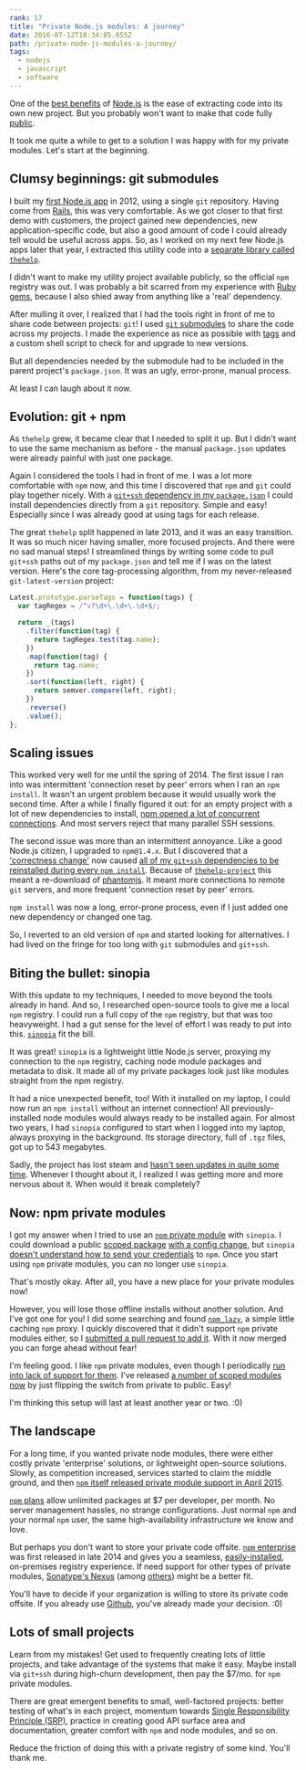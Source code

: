 ```yaml
---
rank: 17
title: "Private Node.js modules: A journey"
date: 2016-07-12T18:34:05.655Z
path: /private-node-js-modules-a-journey/
tags:
  - nodejs
  - javascript
  - software
---
```


One of the [best benefits](/node-js-is-not-magical/#4-small-projects) of [Node.js](https://nodejs.org/) is the ease of extracting code into its own new project. But you probably won't want to make that code fully [public](https://www.npmjs.com).

It took me quite a while to get to a solution I was happy with for my private modules. Let's start at the beginning.

<div class='fold'></div>

## Clumsy beginnings: git submodules

I built my [first Node.js app](https://scottnonnenberg.com/work/#liffft-2012-q-1-to-2013-q-2) in 2012, using a single `git` repository. Having come from [Rails](http://rubyonrails.org/), this was very comfortable. As we got closer to that first demo with customers, the project gained new dependencies, new application-specific code, but also a good amount of code I could already tell would be useful across apps. So, as I worked on my next few Node.js apps later that year, I extracted this utility code into a [separate library called `thehelp`](/the-state-of-thehelp/#background).

I didn't want to make my utility project available publicly, so the official `npm` registry was out. I was probably a bit scarred from my experience with [Ruby gems](https://rubygems.org/), because I also shied away from anything like a 'real' dependency.

After mulling it over, I realized that I had the tools right in front of me to share code between projects: `git`! I used [`git` submodules](https://git-scm.com/book/en/v2/Git-Tools-Submodules) to share the code across my projects. I made the experience as nice as possible with [tags](https://git-scm.com/book/en/Git-Basics-Tagging) and a custom shell script to check for and upgrade to new versions.

But all dependencies needed by the submodule had to be included in the parent project's `package.json`. It was an ugly, error-prone, manual process.

At least I can laugh about it now.

## Evolution: git + npm

As `thehelp` grew, it became clear that I needed to split it up. But I didn't want to use the same mechanism as before - the manual `package.json` updates were already painful with just one package.

Again I considered the tools I had in front of me. I was a lot more comfortable with `npm` now, and this time I discovered that `npm` and `git` could play together nicely. With a [`git+ssh` dependency in my `package.json`](https://docs.npmjs.com/files/package.json#git-urls-as-dependencies) I could install dependencies directly from a `git` repository. Simple and easy! Especially since I was already good at using tags for each release.

The great `thehelp` split happened in late 2013, and it was an easy transition. It was so much nicer having smaller, more focused projects. And there were no sad manual steps! I streamlined things by writing some code to pull `git+ssh` paths out of my `package.json` and tell me if I was on the latest version. Here's the core tag-processing algorithm, from my never-released `git-latest-version` project:

```javascript
Latest.prototype.parseTags = function(tags) {
  var tagRegex = /^v?\d+\.\d+\.\d+$/;

  return _(tags)
    .filter(function(tag) {
      return tagRegex.test(tag.name);
    })
    .map(function(tag) {
      return tag.name;
    })
    .sort(function(left, right) {
      return semver.compare(left, right);
    })
    .reverse()
    .value();
};
```

## Scaling issues

This worked very well for me until the spring of 2014. The first issue I ran into was intermittent 'connection reset by peer' errors when I ran an `npm install`. It wasn't an urgent problem because it would usually work the second time. After a while I finally figured it out: for an empty project with a lot of new dependencies to install, [npm opened a lot of concurrent connections](https://github.com/npm/npm/issues/3911#issuecomment-43971253). And most servers reject that many parallel SSH sessions.

The second issue was more than an intermittent annoyance. Like a good Node.js citizen, I upgraded to `npm@1.4.x`. But I discovered that a ['correctness change'](https://github.com/npm/npm/pull/4104) now caused [all of my `git+ssh` dependencies to be reinstalled during every `npm install`](https://github.com/npm/npm/issues/4191#issuecomment-38370399). Because of [`thehelp-project`](https://github.com/thehelp/project) this meant a re-download of [phantomjs](http://phantomjs.org/). It meant more connections to remote `git` servers, and more frequent 'connection reset by peer' errors.

`npm install` was now a long, error-prone process, even if I just added one new dependency or changed one tag.

So, I reverted to an old version of `npm` and started looking for alternatives. I had lived on the fringe for too long with `git` submodules and `git+ssh`.

## Biting the bullet: sinopia

With this update to my techniques, I needed to move beyond the tools already in hand. And so, I researched open-source tools to give me a local `npm` registry. I could run a full copy of the `npm` registry, but that was too heavyweight. I had a gut sense for the level of effort I was ready to put into this. [`sinopia`](https://github.com/rlidwka/sinopia) fit the bill.

It was great! `sinopia` is a lightweight little Node.js server, proxying my connection to the `npm` registry, caching node module packages and metadata to disk. It made all of my private packages look just like modules straight from the npm registry.

It had a nice unexpected benefit, too! With it installed on my laptop, I could now run an `npm install` without an internet connection! All previously-installed node modules would always ready to be installed again. For almost two years, I had `sinopia` configured to start when I logged into my laptop, always proxying in the background. Its storage directory, full of `.tgz` files, got up to 543 megabytes.

Sadly, the project has lost steam and [hasn't seen updates in quite some time](https://github.com/rlidwka/sinopia/issues/376). Whenever I thought about it, I realized I was getting more and more nervous about it. When would it break completely?

## Now: npm private modules

I got my answer when I tried to use an [`npm` private module](https://www.npmjs.com/private-modules) with `sinopia`. I could download a public [scoped package](https://docs.npmjs.com/misc/scope) [with a config change](https://github.com/rlidwka/sinopia/issues/376#issuecomment-195497794), but `sinopia` [doesn't understand how to send your credentials](https://github.com/rlidwka/sinopia/issues/278#issuecomment-176731408) to `npm`. Once you start using `npm` private modules, you can no longer use `sinopia`.

That's mostly okay. After all, you have a new place for your private modules now!

However, you will lose those offline installs without another solution. And I've got one for you! I did some searching and found [`npm_lazy`](https://github.com/mixu/npm_lazy), a simple little caching `npm` proxy. I quickly discovered that it didn't support `npm` private modules either, so I [submitted a pull request to add it](https://github.com/mixu/npm_lazy/pull/65). With it now merged you can forge ahead without fear!

I'm feeling good. I like `npm` private modules, even though I periodically [run into lack of support for them](https://github.com/sarbbottam/eslint-find-rules/pull/104). I've released [a number of scoped modules now](https://www.npmjs.com/~scottnonnenberg) by just flipping the switch from private to public. Easy!

I'm thinking this setup will last at least another year or two. :0)

## The landscape

For a long time, if you wanted private node modules, there were either costly private 'enterprise' solutions, or lightweight open-source solutions. Slowly, as competition increased, services started to claim the middle ground, and then [`npm` itself released private module support in April 2015](http://blog.npmjs.org/post/116379479775/npm-private-modules-are-here).

[`npm` plans](https://www.npmjs.com/pricing) allow unlimited packages at $7 per developer, per month. No server management hassles, no strange configurations. Just normal `npm` and your normal `npm` user, the same high-availability infrastructure we know and love.

But perhaps you don't want to store your private code offsite. [`npm` enterprise](https://www.npmjs.com/enterprise) was first released in late 2014 and gives you a seamless, [easily-installed](https://www.youtube.com/watch?v=mKMaG0cixXw), on-premises registry experience. If need support for other types of private modules, [Sonatype's Nexus](http://www.sonatype.com/download-oss-sonatype) (among [others](https://binary-repositories-comparison.github.io/)) might be a better fit.

You'll have to decide if your organization is willing to store its private code offsite. If you already use [Github](https://github.com/), you've already made your decision. :0)

## Lots of small projects

Learn from my mistakes! Get used to frequently creating lots of little projects, and take advantage of the systems that make it easy. Maybe install via `git+ssh` during high-churn development, then pay the $7/mo. for `npm` private modules.

There are great emergent benefits to small, well-factored projects: better testing of what's in each project, momentum towards [Single Responsibility Principle (SRP)](https://en.wikipedia.org/wiki/Single_responsibility_principle), practice in creating good API surface area and documentation, greater comfort with `npm` and node modules, and so on.

Reduce the friction of doing this with a private registry of some kind. You'll thank me.

